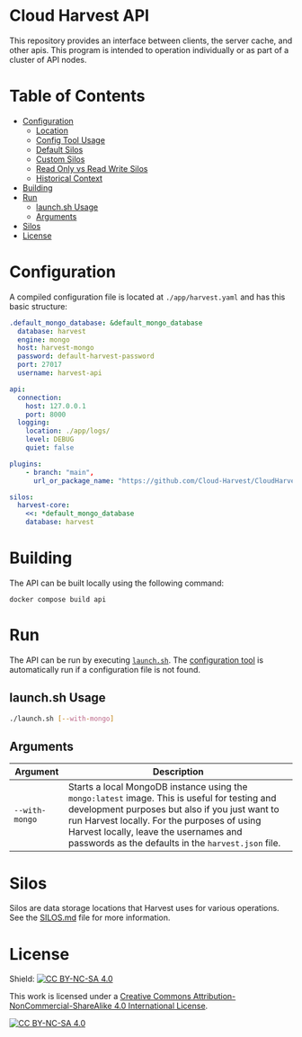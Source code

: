 # Cloud Harvest API
This repository provides an interface between clients, the server cache, and other apis. This program is intended to operation individually or as part of a cluster of API nodes. 

# Table of Contents
- [Configuration](#configuration)
  - [Location](#location)
  - [Config Tool Usage](#config-tool-usage)
  - [Default Silos](#default-silos)
  - [Custom Silos](#custom-silos)
  - [Read Only vs Read Write Silos](#read-only-vs-read-write-silos)
  - [Historical Context](#historical-context)
- [Building](#building)
- [Run](#run)
  - [launch.sh Usage](#launchsh-usage)
  - [Arguments](#arguments)
- [Silos](#silos)
- [License](#license)

# Configuration
A compiled configuration file is located at `./app/harvest.yaml` and has this basic structure:
```yaml
.default_mongo_database: &default_mongo_database
  database: harvest
  engine: mongo
  host: harvest-mongo
  password: default-harvest-password
  port: 27017
  username: harvest-api

api:
  connection:
    host: 127.0.0.1
    port: 8000
  logging:
    location: ./app/logs/
    level: DEBUG
    quiet: false

plugins:
    - branch: "main",
      url_or_package_name: "https://github.com/Cloud-Harvest/CloudHarvestPluginAws.git"

silos:
  harvest-core:
    <<: *default_mongo_database
    database: harvest
```

# Building
The API can be built locally using the following command:
```
docker compose build api
```

# Run
The API can be run by executing [`launch.sh`](launch.sh). The [configuration tool](#config-tool-usage) is automatically run if a configuration file is not found.

## launch.sh Usage
```bash
./launch.sh [--with-mongo]
```

## Arguments
| Argument       | Description                                                                                                                                                                                                                                                                                    |
|----------------|------------------------------------------------------------------------------------------------------------------------------------------------------------------------------------------------------------------------------------------------------------------------------------------------|
| `--with-mongo` | Starts a local MongoDB instance using the `mongo:latest` image. This is useful for testing and development purposes but also if you just want to run Harvest locally. For the purposes of using Harvest locally, leave the usernames and passwords as the defaults in the `harvest.json` file. |


# Silos
Silos are data storage locations that Harvest uses for various operations. See the [SILOS.md](SILOS.md) file for more information.

# License
Shield: [![CC BY-NC-SA 4.0][cc-by-nc-sa-shield]][cc-by-nc-sa]

This work is licensed under a
[Creative Commons Attribution-NonCommercial-ShareAlike 4.0 International License][cc-by-nc-sa].

[![CC BY-NC-SA 4.0][cc-by-nc-sa-image]][cc-by-nc-sa]

[cc-by-nc-sa]: http://creativecommons.org/licenses/by-nc-sa/4.0/
[cc-by-nc-sa-image]: https://licensebuttons.net/l/by-nc-sa/4.0/88x31.png
[cc-by-nc-sa-shield]: https://img.shields.io/badge/License-CC%20BY--NC--SA%204.0-lightgrey.svg
